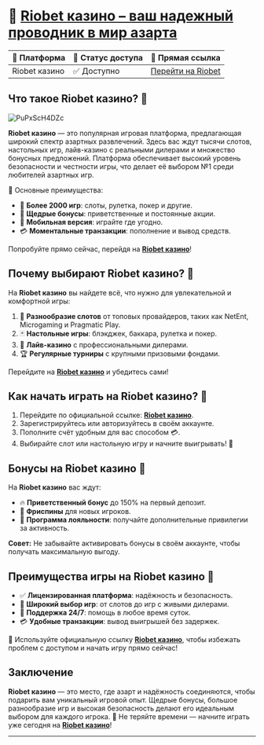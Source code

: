 # 🎰 [Riobet казино – ваш надежный проводник в мир азарта](https://brandplay.link/dtx89f2L)

| 🔗 Платформа | 📌 Статус доступа | 🎲 Прямая ссылка |
|--------------|------------------|-----------------|
| Riobet казино | ✅ Доступно | [Перейти на Riobet](https://brandplay.link/dtx89f2L) |

## Что такое Riobet казино? 💎
![PuPxScH4DZc](https://github.com/user-attachments/assets/d7d8ff5b-cdbc-4d36-9558-db800fbd3a6b)

**Riobet казино** — это популярная игровая платформа, предлагающая широкий спектр азартных развлечений. Здесь вас ждут тысячи слотов, настольных игр, лайв-казино с реальными дилерами и множество бонусных предложений. Платформа обеспечивает высокий уровень безопасности и честности игры, что делает её выбором №1 среди любителей азартных игр.

🔑 Основные преимущества:
- 🎰 **Более 2000 игр**: слоты, рулетка, покер и другие.
- 🎁 **Щедрые бонусы**: приветственные и постоянные акции.
- 📱 **Мобильная версия**: играйте где угодно.
- 💳 **Моментальные транзакции**: пополнение и вывод средств.

Попробуйте прямо сейчас, перейдя на **[Riobet казино](https://brandplay.link/dtx89f2L)**!

## Почему выбирают Riobet казино? 🌟

На **Riobet казино** вы найдете всё, что нужно для увлекательной и комфортной игры:
1. 🎰 **Разнообразие слотов** от топовых провайдеров, таких как NetEnt, Microgaming и Pragmatic Play.
2. 🃏 **Настольные игры**: блэкджек, баккара, рулетка и покер.
3. 🎥 **Лайв-казино** с профессиональными дилерами.
4. 🏆 **Регулярные турниры** с крупными призовыми фондами.

Перейдите на **[Riobet казино](https://brandplay.link/dtx89f2L)** и убедитесь сами!

## Как начать играть на Riobet казино? 🚀

1. Перейдите по официальной ссылке: **[Riobet казино](https://brandplay.link/dtx89f2L)**.
2. Зарегистрируйтесь или авторизуйтесь в своём аккаунте.
3. Пополните счёт удобным для вас способом 💳.
4. Выбирайте слот или настольную игру и начните выигрывать! 🎲

## Бонусы на Riobet казино 🎁

На **Riobet казино** вас ждут:
- 🔥 **Приветственный бонус** до 150% на первый депозит.
- 🎰 **Фриспины** для новых игроков.
- 🌟 **Программа лояльности**: получайте дополнительные привилегии за активность.

**Совет:** Не забывайте активировать бонусы в своём аккаунте, чтобы получать максимальную выгоду.

## Преимущества игры на Riobet казино 💎

- ✅ **Лицензированная платформа**: надёжность и безопасность.
- 🎰 **Широкий выбор игр**: от слотов до игр с живыми дилерами.
- 💬 **Поддержка 24/7**: помощь в любое время суток.
- 💳 **Удобные транзакции**: вывод выигрышей без задержек.

🔗 Используйте официальную ссылку **[Riobet казино](https://brandplay.link/dtx89f2L)**, чтобы избежать проблем с доступом и начать игру прямо сейчас!

## Заключение

**Riobet казино** — это место, где азарт и надёжность соединяются, чтобы подарить вам уникальный игровой опыт. Щедрые бонусы, большое разнообразие игр и высокая безопасность делают его идеальным выбором для каждого игрока. 🎰 Не теряйте времени — начните играть уже сегодня на **[Riobet казино](https://brandplay.link/dtx89f2L)**!

---
